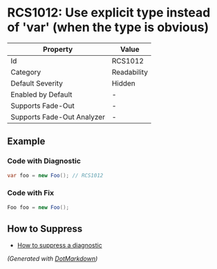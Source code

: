 # RCS1012: Use explicit type instead of 'var' \(when the type is obvious\)

| Property                    | Value       |
| --------------------------- | ----------- |
| Id                          | RCS1012     |
| Category                    | Readability |
| Default Severity            | Hidden      |
| Enabled by Default          | \-          |
| Supports Fade\-Out          | \-          |
| Supports Fade\-Out Analyzer | \-          |

## Example

### Code with Diagnostic

```csharp
var foo = new Foo(); // RCS1012
```

### Code with Fix

```csharp
Foo foo = new Foo();
```

## How to Suppress

* [How to suppress a diagnostic](../HowToConfigureAnalyzers#how-to-suppress-a-diagnostic)

*\(Generated with [DotMarkdown](http://github.com/JosefPihrt/DotMarkdown)\)*